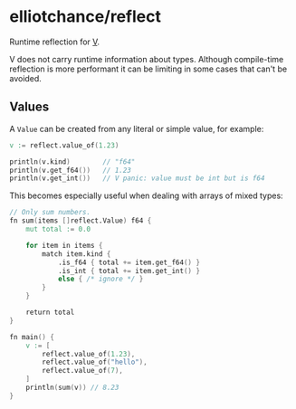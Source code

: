 elliotchance/reflect
====================

Runtime reflection for [V](https://vlang.io).

V does not carry runtime information about types. Although compile-time
reflection is more performant it can be limiting in some cases that can't be
avoided.

Values
------

A `Value` can be created from any literal or simple value, for example:

```v
v := reflect.value_of(1.23)

println(v.kind)        // "f64"
println(v.get_f64())   // 1.23
println(v.get_int())   // V panic: value must be int but is f64
```

This becomes especially useful when dealing with arrays of mixed types:

```v
// Only sum numbers.
fn sum(items []reflect.Value) f64 {
	mut total := 0.0

	for item in items {
		match item.kind {
			.is_f64 { total += item.get_f64() }
			.is_int { total += item.get_int() }
			else { /* ignore */ }
		}
	}

	return total
}

fn main() {
	v := [
		reflect.value_of(1.23),
		reflect.value_of("hello"),
		reflect.value_of(7),
	]
	println(sum(v)) // 8.23
}
```
